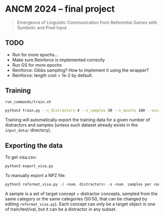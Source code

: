 # ANCM 2024 – final project

> Emergence of Linguistic Communication from Referential Games with Symbolic and Pixel Input


## TODO
* Run for more epochs...
* Make sure Reinforce is implemented correctly
* Run GS for more epochs
* Reinforce: Gibbs sampling? How to implement it using the wrapper?
* Reinforce: length cost = 1e-2 by default.

## Training
```bash
run_commands/train.sh
```

```bash
python3 train.py --n_distractors 4 --n_samples 30 --n_epochs 100 --vocab_size 100 --max_len 10 --batch_size 32 --evaluate --output_json --mode gs
```

Training will automatically export the training data for a given number of distractors and samples (unless such dataset already exists in the `input_data/` directory).

## Exporting the data

To  get visa.csv:
```bash
python3 export_visa.py
```

To manually export a NPZ file:
```bash
python3 reformat_visa.py -d <num. distractors> -s <num. samples per concept>
```

A sample is a set of target concept + distractor concepts, sampled from the same category or the same categories (50:50, that can be changed by editing `reformat_visa.py`). Each concept can only be a target object in one of train/test/val, but it can be a distractor in any subset.



